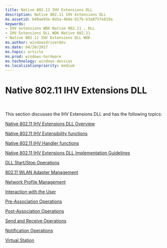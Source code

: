 ```yaml
---
title: Native 802.11 IHV Extensions DLL
description: Native 802.11 IHV Extensions DLL
ms.assetid: b49ae93e-8d1a-4b8a-b17b-b3a875fe819a
keywords:
- IHV extensions WDK Native 802.11 , DLL
- IHV Extensions DLL WDK Native 802.11
- Native 802.11 IHV Extensions DLL WDK
ms.author: windowsdriverdev
ms.date: 04/20/2017
ms.topic: article
ms.prod: windows-hardware
ms.technology: windows-devices
ms.localizationpriority: medium
---
```


# Native 802.11 IHV Extensions DLL




 

This section discusses the IHV Extensions DLL and has the following topics:

[Native 802.11 IHV Extensions DLL Overview](native-802-11-ihv-extensions-dll-overview.md)

[Native 802.11 IHV Extensibility functions](native-802-11-ihv-extensibility-functions.md)

[Native 802.11 IHV Handler functions](native-802-11-ihv-handler-functions.md)

[Native 802.11 IHV Extensions DLL Implementation Guidelines](native-802-11-ihv-extensions-dll-implementation-guidelines.md)

[DLL Start/Stop Operations](dll-start-stop-operations.md)

[802.11 WLAN Adapter Management](802-11-wlan-adapter-management.md)

[Network Profile Management](network-profile-management.md)

[Interaction with the User](interaction-with-the-user.md)

[Pre-Association Operations](pre-association-operations.md)

[Post-Association Operations](post-association-operations.md)

[Send and Receive Operations](send-and-receive-operations3.md)

[Notification Operations](notification-operations.md)

[Virtual Station](virtual-station.md)

 

 





